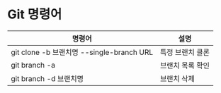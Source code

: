 # Git 명령어
| 명령어 | 설명 |
| --- | --- |
| git clone -b 브랜치명 --single-branch URL | 특정 브랜치 클론 |
| git branch -a | 브랜치 목록 확인 |
| git branch -d 브랜치명 | 브랜치 삭제 |